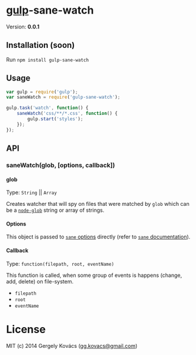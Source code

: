 # [gulp](https://github.com/gulpjs/gulp)-sane-watch
Version: **0.0.1**

## Installation (soon)

Run `npm install gulp-sane-watch`

## Usage

```js
var gulp = require('gulp');
var saneWatch = require('gulp-sane-watch');

gulp.task('watch', function() {
    saneWatch('css/**/*.css', function() {
        gulp.start('styles');
    }); 
});
```
## API

### saneWatch(glob, [options, callback])

#### glob
Type: `String` || `Array`

Creates watcher that will spy on files that were matched by `glob` which can be a
[`node-glob`](https://github.com/isaacs/node-glob) string or array of strings.

#### Options
This object is passed to [`sane` options](https://github.com/amasad/sane#api) directly (refer to [`sane` documentation](https://github.com/amasad/sane)).

#### Callback 
Type: `function(filepath, root, eventName)`

This function is called, when some group of events is happens (change, add, delete) on file-system.
* `filepath`
* `root`
* `eventName`

# License
MIT (c) 2014 Gergely Kovács (gg.kovacs@gmail.com)
